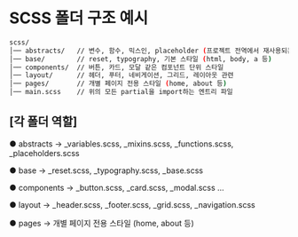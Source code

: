 # SCSS 폴더 구조 예시
```bash
scss/
│── abstracts/   // 변수, 함수, 믹스인, placeholder (프로젝트 전역에서 재사용되는 로직)
│── base/        // reset, typography, 기본 스타일 (html, body, a 등)
│── components/  // 버튼, 카드, 모달 같은 컴포넌트 단위 스타일
│── layout/      // 헤더, 푸터, 네비게이션, 그리드, 레이아웃 관련
│── pages/       // 개별 페이지 전용 스타일 (home, about 등)
│── main.scss    // 위의 모든 partial을 import하는 엔트리 파일
```

## [각 폴더 역할]
● abstracts → _variables.scss, _mixins.scss, _functions.scss, _placeholders.scss

● base → _reset.scss, _typography.scss, _base.scss

● components → _button.scss, _card.scss, _modal.scss …

● layout → _header.scss, _footer.scss, _grid.scss, _navigation.scss

● pages → 개별 페이지 전용 스타일 (home, about 등)

